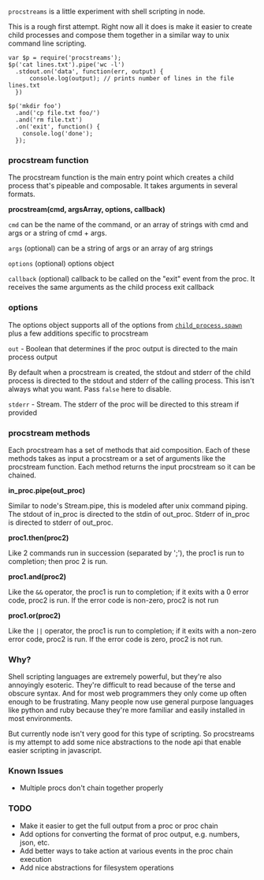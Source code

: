 `procstreams` is a little experiment with shell scripting in node.

This is a rough first attempt. Right now all it does is make it easier to
create child processes and compose them together in a similar way to unix
command line scripting.

    var $p = require('procstreams');
    $p('cat lines.txt').pipe('wc -l')
      .stdout.on('data', function(err, output) {
          console.log(output); // prints number of lines in the file lines.txt
      })

    $p('mkdir foo')
      .and('cp file.txt foo/')
      .and('rm file.txt')
      .on('exit', function() {
        console.log('done');
      });

### procstream function

The procstream function is the main entry point which creates a child process
that's pipeable and composable. It takes arguments in several formats.

**procstream(cmd, argsArray, options, callback)**

`cmd` can be the name of the command, or an array of strings with cmd and args
or a string of cmd + args.

`args` (optional) can be a string of args or an array of arg strings

`options` (optional) options object

`callback` (optional) callback to be called on the "exit" event from the proc.
It receives the same arguments as the child process exit callback

### options

The options object supports all of the options from [`child_process.spawn`](http://nodejs.org/docs/v0.6.5/api/child_processes.html#child_process.spawn) plus
a few additions specific to procstream

`out` - Boolean that determines if the proc output is directed to the main
process output

By default when a procstream is created, the stdout and stderr of the child
process is directed to the stdout and stderr of the calling process. This
isn't always what you want. Pass `false` here to disable.

`stderr` - Stream. The stderr of the proc will be directed to this stream if
provided

### procstream methods

Each procstream has a set of methods that aid composition. Each of these
methods takes as input a procstream or a set of arguments like the procstream
function. Each method returns the input procstream so it can be chained.

**in_proc.pipe(out_proc)**

Similar to node's Stream.pipe, this is modeled after unix command piping. The
stdout of in_proc is directed to the stdin of out_proc. Stderr of in_proc is
directed to stderr of out_proc.

**proc1.then(proc2)**

Like 2 commands run in succession (separated by ';'), the proc1 is run to
completion; then proc 2 is run.

**proc1.and(proc2)**

Like the `&&` operator, the proc1 is run to completion; if it exits with a 0
error code, proc2 is run. If the error code is non-zero, proc2 is not run

**proc1.or(proc2)**

Like the `||` operator, the proc1 is run to completion; if it exits with a
non-zero error code, proc2 is run. If the error code is zero, proc2 is not
run.

### Why?

Shell scripting languages are extremely powerful, but they're also annoyingly
esoteric. They're difficult to read because of the terse and obscure syntax.
And for most web programmers they only come up often enough to be frustrating.
Many people now use general purpose languages like python and ruby because
they're more familiar and easily installed in most environments.

But currently node isn't very good for this type of scripting. So procstreams
is my attempt to add some nice abstractions to the node api that enable easier
scripting in javascript.

### Known Issues

* Multiple procs don't chain together properly

### TODO

* Make it easier to get the full output from a proc or proc chain
* Add options for converting the format of proc output, e.g. numbers, json, etc.
* Add better ways to take action at various events in the proc chain execution
* Add nice abstractions for filesystem operations
